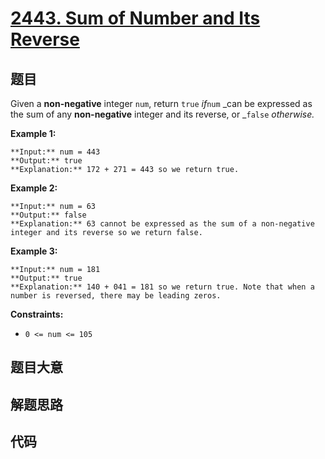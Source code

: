 # [2443. Sum of Number and Its Reverse](https://leetcode.com/problems/sum-of-number-and-its-reverse)

## 题目

Given a **non-negative** integer `num`, return `true` _if_`num` _can be
expressed as the sum of any **non-negative** integer and its reverse, or
_`false` _otherwise._



**Example 1:**

    
    
    **Input:** num = 443
    **Output:** true
    **Explanation:** 172 + 271 = 443 so we return true.
    

**Example 2:**

    
    
    **Input:** num = 63
    **Output:** false
    **Explanation:** 63 cannot be expressed as the sum of a non-negative integer and its reverse so we return false.
    

**Example 3:**

    
    
    **Input:** num = 181
    **Output:** true
    **Explanation:** 140 + 041 = 181 so we return true. Note that when a number is reversed, there may be leading zeros.
    



**Constraints:**

  * `0 <= num <= 105`


## 题目大意

## 解题思路

## 代码

```javascript

```
